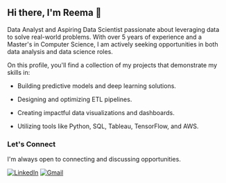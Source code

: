 ## Hi there, I'm Reema 👋

Data Analyst and Aspiring Data Scientist passionate about leveraging data to solve real-world problems. With over 5 years of experience and a Master's in Computer Science, I am actively seeking opportunities in both data analysis and data science roles.

On this profile, you'll find a collection of my projects that demonstrate my skills in:

* Building predictive models and deep learning solutions.

* Designing and optimizing ETL pipelines.

* Creating impactful data visualizations and dashboards.

* Utilizing tools like Python, SQL, Tableau, TensorFlow, and AWS.

### Let's Connect

I'm always open to connecting and discussing opportunities.

[![LinkedIn](https://img.shields.io/badge/LinkedIn-0077B5?style=for-the-badge&logo=linkedin&logoColor=white)](https://www.linkedin.com/in/reema07/)
[![Gmail](https://img.shields.io/badge/Gmail-D14836?style=for-the-badge&logo=gmail&logoColor=white)](mailto:tharrareem@gmail.com)
